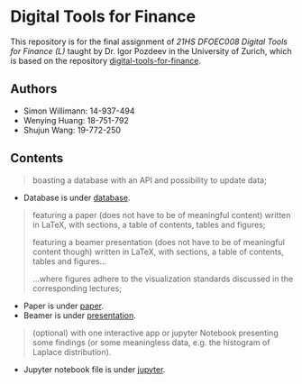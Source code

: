 # Digital Tools for Finance
This repository is for the final assignment of *21HS DFOEC008 Digital Tools for Finance (L)* taught by Dr. Igor Pozdeev in the University of Zurich, which is based on the repository [digital-tools-for-finance](https://github.com/ipozdeev/digital-tools-for-finance).

## Authors
- Simon Willimann: 14-937-494
- Wenying Huang: 18-751-792
- Shujun Wang: 19-772-250

## Contents
> boasting a database with an API and possibility to update data;

- Database is under [database](database).

> featuring a paper (does not have to be of meaningful content) written in LaTeX, with sections, a table of contents, tables and figures;
> 
> featuring a beamer presentation (does not have to be of meaningful content though) written in LaTeX, with sections, a table of contents, tables and figures...
> 
> ...where figures adhere to the visualization standards discussed in the corresponding lectures;

- Paper is under [paper](paper). 
- Beamer is under [presentation](presentation). 

> (optional) with one interactive app or jupyter Notebook presenting some findings (or some meaningless data, e.g. the histogram of Laplace distribution).

- Jupyter notebook file is under [jupyter](jupyter). 
